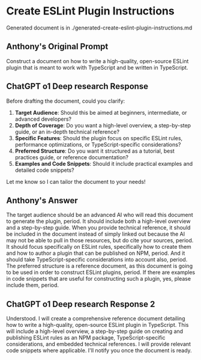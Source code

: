 # Create ESLint Plugin Instructions

Generated document is in ./generated-create-eslint-plugin-instructions.md

## Anthony's Original Prompt

Construct a document on how to write a high-quality, open-source ESLint plugin that is meant to work with TypeScript and be written in TypeScript.

## ChatGPT o1 Deep research Response

Before drafting the document, could you clarify:

1. **Target Audience**: Should this be aimed at beginners, intermediate, or advanced developers?
2. **Depth of Coverage**: Do you want a high-level overview, a step-by-step guide, or an in-depth technical reference?
3. **Specific Features**: Should the plugin focus on specific ESLint rules, performance optimizations, or TypeScript-specific considerations?
4. **Preferred Structure**: Do you want it structured as a tutorial, best practices guide, or reference documentation?
5. **Examples and Code Snippets**: Should it include practical examples and detailed code snippets?

Let me know so I can tailor the document to your needs!

## Anthony's Answer

The target audience should be an advanced AI who will read this document to generate the plugin, period. It should include both a high-level overview and a step-by-step guide. When you provide technical reference, it should be included in the document instead of simply linked out because the AI may not be able to pull in those resources, but do cite your sources, period. It should focus specifically on ESLint rules, specifically how to create them and how to author a plugin that can be published on NPM, period. And it should take TypeScript-specific considerations into account also, period. The preferred structure is a reference document, as this document is going to be used in order to construct ESLint plugins, period. If there are examples in code snippets that are useful for constructing such a plugin, yes, please include them, period.

## ChatGPT o1 Deep research Response 2

Understood. I will create a comprehensive reference document detailing how to write a high-quality, open-source ESLint plugin in TypeScript. This will include a high-level overview, a step-by-step guide on creating and publishing ESLint rules as an NPM package, TypeScript-specific considerations, and embedded technical references. I will provide relevant code snippets where applicable. I'll notify you once the document is ready.

